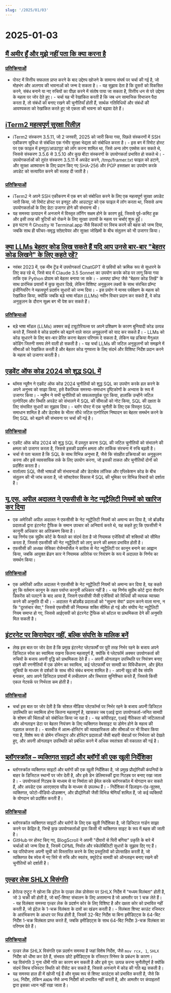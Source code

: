 ```yaml
---
slug: '/2025/01/03'
---
```


# 2025-01-03

## [मैं अमीर हूँ और मुझे नहीं पता कि क्या करना है](https://vinay.sh/i-am-rich-and-have-no-idea-what-to-do-with-my-life/)

### [प्रतिक्रियाओं](https://news.ycombinator.com/item?id=42579873)

- पोस्ट में वित्तीय सफलता प्राप्त करने के बाद उद्देश्य खोजने के सामान्य संघर्ष पर चर्चा की गई है, जो मोहभंग और अलगाव की भावनाओं को जन्म दे सकता है। - यह सुझाव देता है कि दूसरों को विकसित करने, संबंध बनाने या नए रुचियों का पीछा करने में संतोष पाया जा सकता है, वित्तीय धन से परे उद्देश्य के महत्व पर जोर देते हुए। - चर्चा यह भी रेखांकित करती है कि जब धन सामाजिक विभाजन पैदा करता है, तो संबंधों को बनाए रखने की चुनौतियाँ होती हैं, सार्थक गतिविधियों और संबंधों की आवश्यकता को रेखांकित करते हुए जो एकता की भावना को बढ़ावा देते हैं।

## [iTerm2 महत्वपूर्ण सुरक्षा रिलीज़](https://iterm2.com/downloads/stable/iTerm2-3_5_11.changelog)

- iTerm2 संस्करण 3.5.11, जो 2 जनवरी, 2025 को जारी किया गया, पिछले संस्करणों में SSH एकीकरण सुविधा से संबंधित एक गंभीर सुरक्षा भेद्यता को संबोधित करता है। - इस बग में रिमोट होस्ट पर एक फाइल में इनपुट/आउटपुट को लॉग करना शामिल था, जिसे अन्य लोग एक्सेस कर सकते थे, जिससे संस्करण 3.5.6 से 3.5.10 और कुछ बीटा संस्करणों के उपयोगकर्ता प्रभावित हो सकते थे। - उपयोगकर्ताओं को तुरंत संस्करण 3.5.11 में अपडेट करने, /tmp/framer.txt फाइल को हटाने, और सुरक्षा आश्वासन के लिए प्रदान किए गए SHA-256 और PGP हस्ताक्षर का उपयोग करके अपडेट को सत्यापित करने की सलाह दी जाती है।

### [प्रतिक्रियाओं](https://news.ycombinator.com/item?id=42579472)

- iTerm2 ने अपने SSH एकीकरण में एक बग को संबोधित करने के लिए एक महत्वपूर्ण सुरक्षा अपडेट जारी किया, जो रिमोट होस्ट पर इनपुट और आउटपुट को एक फाइल में लॉग करता था, जिससे अन्य उपयोगकर्ताओं के लिए डेटा उजागर होने की संभावना थी।
- यह समस्या उत्पादन में अनजाने में विस्तृत लॉगिंग सक्षम होने के कारण हुई, जिससे पूर्व-कमिट हुक और इसी तरह की त्रुटियों को रोकने के लिए सुरक्षा उपायों के महत्व पर चर्चाएं शुरू हुईं।
- इस घटना ने Ghostty या Terminal.app जैसे विकल्पों पर स्विच करने की बहस को जन्म दिया, जबकि साथ ही फीचर-समृद्ध सॉफ़्टवेयर और सुरक्षा जोखिमों के बीच संतुलन को भी उजागर किया।

## [क्या LLMs बेहतर कोड लिख सकते हैं यदि आप उनसे बार-बार "बेहतर कोड लिखने" के लिए कहते रहें?](https://minimaxir.com/2025/01/write-better-code/)

- नवंबर 2023 में, एक मीम ट्रेंड में उपयोगकर्ता ChatGPT से छवियों को क्रमिक रूप से सुधारने के लिए कह रहे थे, जिसे बाद में Claude 3.5 Sonnet का उपयोग करके कोड पर लागू किया गया ताकि एक Python प्रोग्राम को बेहतर बनाया जा सके। - अस्पष्ट प्रॉम्प्ट जैसे "बेहतर कोड लिखें" के साथ प्रारंभिक प्रयासों में कुछ सुधार दिखे, लेकिन विशिष्ट अनुकूलन लक्ष्यों के साथ संरचित प्रॉम्प्ट इंजीनियरिंग ने महत्वपूर्ण प्रदर्शन सुधारों को जन्म दिया। - इस प्रयोग ने मानव पर्यवेक्षण के महत्व को रेखांकित किया, क्योंकि जबकि बड़े भाषा मॉडल (LLMs) नवीन विचार प्रदान कर सकते हैं, वे कोड अनुकूलन के दौरान सूक्ष्म बग भी पेश कर सकते हैं।

### [प्रतिक्रियाओं](https://news.ycombinator.com/item?id=42584400)

- बड़े भाषा मॉडल (LLMs) अक्सर कई ट्यूटोरियल्स पर अपने प्रशिक्षण के कारण बुनियादी कोड उत्पन्न करते हैं, जिससे वे कोड प्रदर्शन को बढ़ाने वाले सरल अनुकूलनों को याद कर सकते हैं। - LLMs को कोड सुधारने के लिए बार-बार प्रेरित करना बेहतर परिणाम दे सकता है, लेकिन यह प्रक्रिया मैनुअल कोडिंग जितनी समय लेने वाली हो सकती है। - यह चर्चा LLMs की जटिल अनुकूलनों को समझने में सीमाओं को रेखांकित करती है और बेहतर कोड गुणवत्ता के लिए संदर्भ और विशिष्ट निर्देश प्रदान करने के महत्व को उजागर करती है।

## [एडवेंट ऑफ कोड 2024 को शुद्ध SQL में](http://databasearchitects.blogspot.com/2024/12/advent-of-code-2024-in-pure-sql.html)

- थॉमस न्यूमैन ने एडवेंट ऑफ कोड 2024 चुनौतियों को शुद्ध SQL का उपयोग करके हल करने के अपने अनुभव को साझा किया, इसे वैकल्पिक समस्या-समाधान दृष्टिकोणों के अभ्यास के रूप में उजागर किया। - न्यूमैन ने सभी चुनौतियों को सफलतापूर्वक पूरा किया, हालांकि उन्होंने जटिल एल्गोरिदम और स्थिति अपडेट को संभालने में SQL की सीमाओं को नोट किया, SQL की दक्षता के लिए संभावित सुधारों का सुझाव दिया। - ब्लॉग पोस्ट में एक चुनौती के लिए एक विस्तृत SQL समाधान शामिल है और डेटाबेस के भीतर सीधे जटिल एल्गोरिदम निष्पादन का बेहतर समर्थन करने के लिए SQL को बढ़ाने की संभावना पर चर्चा की गई है।

### [प्रतिक्रियाओं](https://news.ycombinator.com/item?id=42577736)

- एडवेंट ऑफ कोड 2024 को शुद्ध SQL में प्रस्तुत करना SQL की जटिल चुनौतियों को संभालने की क्षमता को उजागर करता है, जिससे इसकी प्रदर्शन क्षमता और तार्किक संरचना में रुचि बढ़ती है।
- चर्चा से पता चलता है कि SQL के साथ विभिन्न अनुभव हैं, जैसे कि संग्रहीत प्रक्रियाओं का अनुकूलन करना और इसे व्यावसायिक तर्क के लिए उपयोग करना, जो इसकी ताकत और चुनौतियों दोनों को प्रदर्शित करता है।
- वार्तालाप SQL जैसी भाषाओं की संभावनाओं और डेटाबेस लॉजिक और एप्लिकेशन कोड के बीच संतुलन की भी जांच करता है, जो सॉफ्टवेयर विकास में SQL की भूमिका पर विभिन्न विचारों को दर्शाता है।

## [यू.एस. अपील अदालत ने एफसीसी के नेट न्यूट्रैलिटी नियमों को खारिज कर दिया](https://www.tvtechnology.com/news/sixth-circuit-of-appeals-strikes-down-fccs-net-neutrality-rules)

- एक अमेरिकी अपील अदालत ने एफसीसी के नेट न्यूट्रैलिटी नियमों को अमान्य कर दिया है, जो ब्रॉडबैंड प्रदाताओं द्वारा इंटरनेट ट्रैफिक के समान उपचार को अनिवार्य करते थे, यह कहते हुए कि एफसीसी ने कानूनी अधिकार का अतिक्रमण किया है।
- यह निर्णय एक सुप्रीम कोर्ट के फैसले का संदर्भ देता है जो नियामक एजेंसियों की शक्तियों को सीमित करता है, जिससे एफसीसी की नेट न्यूट्रैलिटी को लागू करने की क्षमता प्रभावित होती है।
- एफसीसी की अध्यक्ष जेसिका रोसेनवोर्सेल ने कांग्रेस से नेट न्यूट्रैलिटी पर कानून बनाने का आह्वान किया, जबकि आयुक्त ब्रेंडन कार ने नियामक अतिरेक पर नियंत्रण के रूप में अदालत के निर्णय का समर्थन किया।

### [प्रतिक्रियाओं](https://news.ycombinator.com/item?id=42578237)

- एक अमेरिकी अपील अदालत ने एफसीसी के नेट न्यूट्रैलिटी नियमों को अमान्य कर दिया है, यह कहते हुए कि वर्तमान कानून के तहत पर्याप्त कानूनी अधिकार नहीं है। - यह निर्णय सुप्रीम कोर्ट द्वारा शेवरॉन डिफरेंस को पलटने के बाद आया है, जिसने एफसीसी जैसी एजेंसियों को विधियों की व्यापक व्याख्या करने की अनुमति दी थी। - अदालत ने ब्रॉडबैंड प्रदाताओं को "सूचना सेवा" प्रदान करने वाला माना, न कि "दूरसंचार सेवा," जिससे एफसीसी की नियामक शक्ति सीमित हो गई और संघीय नेट न्यूट्रैलिटी नियम समाप्त हो गए, जिससे आईएसपी को इंटरनेट ट्रैफिक को थ्रॉटल या प्राथमिकता देने की अनुमति मिल सकती है।

## [इंटरनेट पर किरायेदार नहीं, बल्कि संपत्ति के मालिक बनें](https://den.dev/blog/be-a-property-owner-not-a-renter-on-the-internet/)

- लेख इस बात पर जोर देता है कि प्रमुख इंटरनेट प्लेटफार्मों पर पूरी तरह निर्भर रहने के बजाय अपने डिजिटल स्पेस का स्वामित्व रखना कितना महत्वपूर्ण है, क्योंकि ये प्लेटफॉर्म अक्सर उपयोगकर्ता की रुचियों के बजाय अपनी वृद्धि को प्राथमिकता देते हैं। - अपनी ऑनलाइन उपस्थिति पर नियंत्रण बनाए रखने की रणनीतियों में एक डोमेन का स्वामित्व, कई प्लेटफार्मों पर सामग्री का विविधीकरण, और ईमेल सूचियों के माध्यम से दर्शकों के साथ सीधे संबंध बनाना शामिल है। - अपनी खुद की वेब संपत्ति बनाकर, आप अपने डिजिटल प्रयासों में लचीलापन और स्थिरता सुनिश्चित करते हैं, जिससे किसी एकल नेटवर्क पर निर्भरता कम होती है।

### [प्रतिक्रियाओं](https://news.ycombinator.com/item?id=42581119)

- चर्चा इस बात पर जोर देती है कि सोशल मीडिया प्लेटफॉर्म्स पर निर्भर रहने के बजाय अपनी डिजिटल उपस्थिति का स्वामित्व होना कितना महत्वपूर्ण है, खासकर जब एआई द्वारा उपयोगकर्ता-जनित सामग्री के शोषण की चिंताओं को संबोधित किया जा रहा है। - यह कॉपीराइट, एआई नैतिकता की जटिलताओं और ऑनलाइन डेटा पर बेहतर नियंत्रण के लिए व्यक्तिगत वेबसाइट या डोमेन होने के महत्व की पड़ताल करता है। - बातचीत में आत्म-होस्टिंग की व्यावहारिकता और सीमाओं पर भी विचार किया गया है, विशेष रूप से डोमेन रजिस्ट्रार और होस्टिंग प्रदाताओं जैसी बाहरी सेवाओं पर निर्भरता को देखते हुए, और अपनी ऑनलाइन उपस्थिति को प्रबंधित करने में अधिक स्वतंत्रता की वकालत की गई है।

## [ब्लॉगस्क्रॉल – व्यक्तिगत साइटों और ब्लॉगों की एक खुली निर्देशिका](https://blogscroll.com/)

- ब्लॉगस्क्रॉल व्यक्तिगत साइटों और ब्लॉगों की एक खुली निर्देशिका है, जो प्रमुख प्रौद्योगिकी कंपनियों के बाहर के डिजिटल स्थानों पर जोर देती है, और इसे डेन डेलिमार्स्की द्वारा गिटहब पर बनाए रखा जाता है। - उपयोगकर्ता गिटहब के माध्यम से या निर्माता को ईमेल करके ब्लॉगस्क्रॉल में योगदान कर सकते हैं, और अपडेट एक आरएसएस फीड के माध्यम से उपलब्ध हैं। - निर्देशिका में डिज़ाइन-एंड-यूएक्स, व्यक्तिगत, फोटो-वीडियो-प्रोडक्शन, और प्रौद्योगिकी जैसी विभिन्न श्रेणियाँ शामिल हैं, जो कई व्यक्तियों के योगदान को प्रदर्शित करती हैं।

### [प्रतिक्रियाओं](https://news.ycombinator.com/item?id=42583086)

- ब्लॉगस्क्रॉल व्यक्तिगत साइटों और ब्लॉगों के लिए एक खुली निर्देशिका है, जो डिजिटल गार्डन साझा करने पर केंद्रित है, जिन्हें कुछ उपयोगकर्ताओं द्वारा किसी भी व्यक्तिगत साइट के रूप में बहस की जाती है।
- GitHub पर होस्ट किए गए, BlogScroll ने अपनी "दीवारों से घिरी बगिया" प्रकृति के बारे में चर्चाओं को जन्म दिया है, जिसमें OPML निर्यात और स्केलेबिलिटी सुधारों के सुझाव दिए गए हैं।
- यह परियोजना अपनी सूची को विस्तारित करने के लिए प्रस्तुतियों को प्रोत्साहित करती है, जो व्यक्तिगत वेब स्पेस में नए सिरे से रुचि और स्वतंत्र, क्यूरेटेड सामग्री को ऑनलाइन बनाए रखने की चुनौतियों को दर्शाती है।

## [एल्डर लेक SHLX विसंगति](https://tavianator.com/2025/shlx.html)

- हेरोल्ड एप्ट्रूट ने खोजा कि इंटेल के एल्डर लेक प्रोसेसर पर SHLX निर्देश में "मध्यम विलंबता" होती है, जो 3 चक्रों की होती है, जो बाएँ-शिफ्ट संचालन के लिए असामान्य है जो आमतौर पर 1 चक्र लेते हैं। - यह विलंबता समस्या एल्डर लेक के प्रदर्शन कोर के लिए विशिष्ट है और दक्षता कोर को प्रभावित नहीं करती है, जो इंटेल के 1-चक्र विलंबता के दावों का खंडन करती है। - विलंबता शिफ्ट काउंट रजिस्टर के आरंभिकरण के आधार पर भिन्न होती है, जिसमें 32-बिट निर्देश या बिना इमीडिएट्स के 64-बिट निर्देश 1-चक्र विलंबता प्राप्त करते हैं, जबकि इमीडिएट्स के साथ 64-बिट निर्देश 3-चक्र विलंबता का परिणाम देते हैं।

### [प्रतिक्रियाओं](https://news.ycombinator.com/item?id=42579969)

- एल्डर लेक SHLX विसंगति एक प्रदर्शन समस्या है जहां विशेष निर्देश, जैसे `mov rcx, 1`, `SHLX` निर्देश को धीमा कर देते हैं, संभवतः छोटे इमीडिएट्स के रजिस्टर रिनेमर के प्रबंधन के कारण।
- यह विसंगति 3 गुना धीमी गति का कारण बन सकती है और इसे पुन: उत्पन्न करना चुनौतीपूर्ण है क्योंकि संदर्भ स्विच रजिस्टर स्थिति को रीसेट कर सकते हैं, जिससे अनजाने में कोड की गति बढ़ सकती है।
- यह समस्या हाल ही में खोजी गई है और मुख्य रूप से शिफ्ट काउंट्स को प्रभावित करती है, जैसे कि `SHL` निर्देश, लेकिन `ANDN` जैसे अन्य निर्देशों को प्रभावित नहीं करती है, और आमतौर पर कंपाइलरों द्वारा इसका ध्यान नहीं रखा जाता है।

<head>
  <meta property="og:title" content="मैं अमीर हूँ और मुझे नहीं पता कि क्या करना है" />
  <meta property="og:type" content="website" />
  <meta property="og:image" content="https://og.cho.sh/api/og/?title=%E0%A4%AE%E0%A5%88%E0%A4%82%20%E0%A4%85%E0%A4%AE%E0%A5%80%E0%A4%B0%20%E0%A4%B9%E0%A5%82%E0%A4%81%20%E0%A4%94%E0%A4%B0%20%E0%A4%AE%E0%A5%81%E0%A4%9D%E0%A5%87%20%E0%A4%A8%E0%A4%B9%E0%A5%80%E0%A4%82%20%E0%A4%AA%E0%A4%A4%E0%A4%BE%20%E0%A4%95%E0%A4%BF%20%E0%A4%95%E0%A5%8D%E0%A4%AF%E0%A4%BE%20%E0%A4%95%E0%A4%B0%E0%A4%A8%E0%A4%BE%20%E0%A4%B9%E0%A5%88&subheading=%E0%A4%B6%E0%A5%81%E0%A4%95%E0%A5%8D%E0%A4%B0%E0%A4%B5%E0%A4%BE%E0%A4%B0%2C%203%20%E0%A4%9C%E0%A4%A8%E0%A4%B5%E0%A4%B0%E0%A5%80%202025%3A%20%E0%A4%B9%E0%A5%88%E0%A4%95%E0%A4%B0%20%E0%A4%B8%E0%A4%AE%E0%A4%BE%E0%A4%9A%E0%A4%BE%E0%A4%B0%20%E0%A4%B8%E0%A4%BE%E0%A4%B0%E0%A4%BE%E0%A4%82%E0%A4%B6" />
</head>
